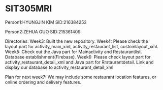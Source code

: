 # SIT305MRI
Person1:HYUNGJIN KIM
SID:216384253

Person2:ZEHUA GUO
SID:215361409

Directories:
Week3: Built the new repository.
Week4: Please check the layout part for activity_main_xml, activity_restaurant_list, customlayout_xml.
Week5: Check out the Java part for Mainactivity and Restaurantlist. Database establishment(Firebase).
Week6: Please check layout part for activity_restaurant_detail_xml and Java part for Rrstaurantdetail. Link and display our database to activity_restaurant_detail_xml

Plan for next week7:
  We may include some restaurant location features, or online ordering and delivery features.


